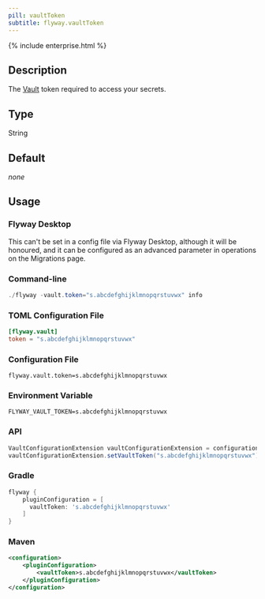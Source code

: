 ```yaml
---
pill: vaultToken
subtitle: flyway.vaultToken
---
```


{% include enterprise.html %}

## Description

The [Vault](https://www.vaultproject.io/) token required to access your secrets.

## Type

String

## Default

<i>none</i>

## Usage

### Flyway Desktop

This can't be set in a config file via Flyway Desktop, although it will be honoured, and it can be configured as an advanced parameter in operations on the Migrations page.

### Command-line

```powershell
./flyway -vault.token="s.abcdefghijklmnopqrstuvwx" info
```

### TOML Configuration File

```toml
[flyway.vault]
token = "s.abcdefghijklmnopqrstuvwx"
```

### Configuration File

```properties
flyway.vault.token=s.abcdefghijklmnopqrstuvwx
```

### Environment Variable

```properties
FLYWAY_VAULT_TOKEN=s.abcdefghijklmnopqrstuvwx
```

### API

```java
VaultConfigurationExtension vaultConfigurationExtension = configuration.getPluginRegister().getPlugin(VaultConfigurationExtension.class)
vaultConfigurationExtension.setVaultToken("s.abcdefghijklmnopqrstuvwx");
```

### Gradle

```groovy
flyway {
    pluginConfiguration = [
      vaultToken: 's.abcdefghijklmnopqrstuvwx'
    ]
}
```

### Maven

```xml
<configuration>
    <pluginConfiguration>
        <vaultToken>s.abcdefghijklmnopqrstuvwx</vaultToken>
    </pluginConfiguration>
</configuration>
```
